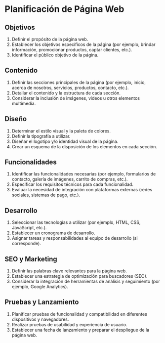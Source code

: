 # Planificación de Página Web

## Objetivos
1. Definir el propósito de la página web.
2. Establecer los objetivos específicos de la página (por ejemplo, brindar información, promocionar productos, captar clientes, etc.).
3. Identificar el público objetivo de la página.

## Contenido
1. Definir las secciones principales de la página (por ejemplo, inicio, acerca de nosotros, servicios, productos, contacto, etc.).
2. Detallar el contenido y la estructura de cada sección.
3. Considerar la inclusión de imágenes, videos u otros elementos multimedia.

## Diseño
1. Determinar el estilo visual y la paleta de colores.
2. Definir la tipografía a utilizar.
3. Diseñar el logotipo y/o identidad visual de la página.
4. Crear un esquema de la disposición de los elementos en cada sección.

## Funcionalidades
1. Identificar las funcionalidades necesarias (por ejemplo, formularios de contacto, galería de imágenes, carrito de compras, etc.).
2. Especificar los requisitos técnicos para cada funcionalidad.
3. Evaluar la necesidad de integración con plataformas externas (redes sociales, sistemas de pago, etc.).

## Desarrollo
1. Seleccionar las tecnologías a utilizar (por ejemplo, HTML, CSS, JavaScript, etc.).
2. Establecer un cronograma de desarrollo.
3. Asignar tareas y responsabilidades al equipo de desarrollo (si corresponde).

## SEO y Marketing
1. Definir las palabras clave relevantes para la página web.
2. Establecer una estrategia de optimización para buscadores (SEO).
3. Considerar la integración de herramientas de análisis y seguimiento (por ejemplo, Google Analytics).

## Pruebas y Lanzamiento
1. Planificar pruebas de funcionalidad y compatibilidad en diferentes dispositivos y navegadores.
2. Realizar pruebas de usabilidad y experiencia de usuario.
3. Establecer una fecha de lanzamiento y preparar el despliegue de la página web.

